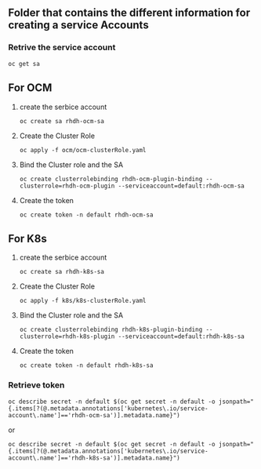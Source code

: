 ## Folder that contains the different information for creating a service Accounts

### Retrive the service account
```
oc get sa
```



## For OCM

1. create the serbice account
    ```
    oc create sa rhdh-ocm-sa

    ```
1. Create the Cluster Role
    ```
    oc apply -f ocm/ocm-clusterRole.yaml
    ```
1. Bind the Cluster role and the SA
    ```
    oc create clusterrolebinding rhdh-ocm-plugin-binding --clusterrole=rhdh-ocm-plugin --serviceaccount=default:rhdh-ocm-sa
    ```

1. Create the token
    ```
    oc create token -n default rhdh-ocm-sa
    ```

## For K8s

1. create the serbice account
    ```
    oc create sa rhdh-k8s-sa

    ```
1. Create the Cluster Role
    ```
    oc apply -f k8s/k8s-clusterRole.yaml
    ```
1. Bind the Cluster role and the SA
    ```
    oc create clusterrolebinding rhdh-k8s-plugin-binding --clusterrole=rhdh-k8s-plugin --serviceaccount=default:rhdh-k8s-sa
    ```

1. Create the token
    ```
    oc create token -n default rhdh-k8s-sa
    ```

### Retrieve token
```
oc describe secret -n default $(oc get secret -n default -o jsonpath="{.items[?(@.metadata.annotations['kubernetes\.io/service-account\.name']=='rhdh-ocm-sa')].metadata.name}")
```
or

```
oc describe secret -n default $(oc get secret -n default -o jsonpath="{.items[?(@.metadata.annotations['kubernetes\.io/service-account\.name']=='rhdh-k8s-sa')].metadata.name}")
```
